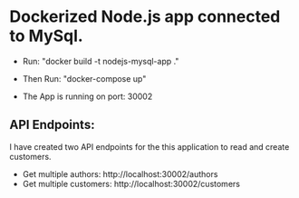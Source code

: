 # Dockerized Node.js app connected to MySql.

- Run: "docker build -t nodejs-mysql-app ."
- Then Run: "docker-compose up"

- The App is running on port: 30002

## API Endpoints:

I have created two API endpoints for the this application to read and create customers.

- Get multiple authors: http://localhost:30002/authors
- Get multiple customers: http://localhost:30002/customers
